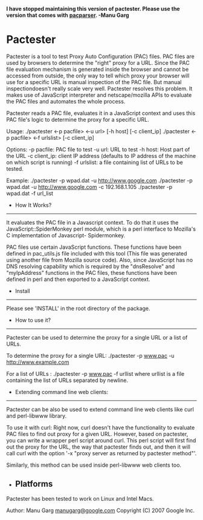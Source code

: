 **I have stopped maintaining this version of pactester. Please use the version that comes with [pacparser](http://github.com/pacparser/pacparser). -Manu Garg**

Pactester
=========

Pactester is a tool to test Proxy Auto Configuration (PAC) files. PAC files are
used by browsers to determine the "right" proxy for a URL. Since the PAC file
evaluation mechanism is generated inside the browser and cannot be accessed
from outside, the only way to tell which proxy your browser will use for a
specific URL is manual inspection of the PAC file. But manual inspectiondoesn't really scale very well. Pactester resolves this problem. It makes use
of JavaScript interpreter and netscape/mozilla APIs to evaluate the PAC files
and automates the whole process.

Pactester reads a PAC file, evaluates it in a JavaScript context and uses this
PAC file's logic to determine the proxy for a specific URL.

Usage:  ./pactester <-p pacfile> <-u url> [-h host] [-c client_ip]
        ./pactester <-p pacfile> <-f urlslist> [-c client_ip]

Options:
  -p pacfile: PAC file to test
  -u url: URL to test
  -h host: Host part of the URL
  -c client_ip: client IP address (defaults to IP address of the machine on which script is running)
  -f urlslist: a file containing list of URLs to be tested.

Example:
  ./pactester -p wpad.dat -u http://www.google.com
  ./pactester -p wpad.dat -u http://www.google.com -c 192.168.1.105
  ./pactester -p wpad.dat -f url_list

* How It Works?
---------------

It evaluates the PAC file in a Javascript context. To do that it uses the
JavaScript::SpiderMonkey perl module, which is a perl interface to  Mozilla's
C implementation of Javascript- Spidermonkey.

PAC files use certain JavaScript functions. These functions have been defined
in pac_utils.js file included with this tool (This file was generated using
another file from Mozilla source code). Also, since JavaScript has no DNS
resolving capability which is required by the "dnsResolve" and "myIpAddress"
functions in the PAC files, these functions have been defined in perl and then
exported to a JavaScript context.

* Install
---------

Please see 'INSTALL' in the root directory of the package.

* How to use it?
----------------

Pactester can be used to determine the proxy for a single URL or a list of URLs.

To determine the proxy for a single URL:
./pactester -p www.pac -u http://www.example.com

For a list of URLs :
./pactester -p www.pac -f urllist
where urllist is a file containing the list of URLs separated by newline.

* Extending command line web clients:
------------------------------------

Pactester can be also be used to extend command line web clients like curl and
perl-libwww library.

To use it with curl: Right now, curl doesn't have the functionality to
evaluate PAC files to find out proxy for a given URL. However, based on
pactester, you can write a wrapper perl script around curl. This perl script
will first find out the proxy for the URL, the way that pactester finds out,
and then it will call curl with the option '-x "proxy server as returned by
pactester method"'.

Similarly, this method can be used inside perl-libwww web clients too.


* Platforms
  ---------

Pactester has been tested to work on Linux and Intel Macs.

Author: Manu Garg <manugarg@google.com>
Copyright (C) 2007 Google Inc.
